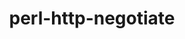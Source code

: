 ---
title: "perl-http-negotiate"
layout: cache
categories: [package, develop]
meta: {"compilers": ["none"], "num_specs": 26, "num_specs_by_stack": {"data-vis-sdk": 13, "e4s": 13, "hep": 13, "root": 26}, "oss": ["ubuntu20.04", "ubuntu22.04"], "platforms": ["linux"], "stacks": ["data-vis-sdk", "e4s", "hep", "root"], "targets": ["x86_64_v3"], "versions": ["6.01"]}
spec_details: [{"compiler": "none", "hash": "2sbvhimn7x5nyfbrtci7swimwhjkptge", "os": "ubuntu20.04", "platform": "linux", "size": "-", "stacks": ["data-vis-sdk", "root"], "target": "x86_64_v3", "variants": ["build_system=perl"], "versions": ["6.01"]}, {"compiler": "none", "hash": "64kx5s66qtsnsdz7pbz4mnnbjyw7pey3", "os": "ubuntu22.04", "platform": "linux", "size": "-", "stacks": ["e4s", "hep", "root"], "target": "x86_64_v3", "variants": ["build_system=perl"], "versions": ["6.01"]}, {"compiler": "none", "hash": "6ryp7emjs4x3ctf2yzdujy3wn6ckchar", "os": "ubuntu20.04", "platform": "linux", "size": "-", "stacks": ["data-vis-sdk", "root"], "target": "x86_64_v3", "variants": ["build_system=perl"], "versions": ["6.01"]}, {"compiler": "none", "hash": "7f7frpj5enfcvaxlwnyydco3zgfbqoq3", "os": "ubuntu20.04", "platform": "linux", "size": "-", "stacks": ["data-vis-sdk", "root"], "target": "x86_64_v3", "variants": ["build_system=perl"], "versions": ["6.01"]}, {"compiler": "none", "hash": "apw74x6rvuspekjfk5crim7owanwtutu", "os": "ubuntu20.04", "platform": "linux", "size": "-", "stacks": ["data-vis-sdk", "root"], "target": "x86_64_v3", "variants": ["build_system=perl"], "versions": ["6.01"]}, {"compiler": "none", "hash": "aq3uxglnxyktwtn7a5zcgacogolsp7g7", "os": "ubuntu20.04", "platform": "linux", "size": "-", "stacks": ["data-vis-sdk", "root"], "target": "x86_64_v3", "variants": ["build_system=perl"], "versions": ["6.01"]}, {"compiler": "none", "hash": "dalwuohto24msrdhj2rmemsvinbataa4", "os": "ubuntu20.04", "platform": "linux", "size": "-", "stacks": ["data-vis-sdk", "root"], "target": "x86_64_v3", "variants": ["build_system=perl"], "versions": ["6.01"]}, {"compiler": "none", "hash": "e3z4qo5sh5bdxjmrbl67atyfdudirukz", "os": "ubuntu22.04", "platform": "linux", "size": "-", "stacks": ["e4s", "hep", "root"], "target": "x86_64_v3", "variants": ["build_system=perl"], "versions": ["6.01"]}, {"compiler": "none", "hash": "eww66rwav535q6npbrzdo7gukhdapsql", "os": "ubuntu22.04", "platform": "linux", "size": "-", "stacks": ["e4s", "hep", "root"], "target": "x86_64_v3", "variants": ["build_system=perl"], "versions": ["6.01"]}, {"compiler": "none", "hash": "jwaahhvmcou7qmryzqepbfy6ym6p3dew", "os": "ubuntu20.04", "platform": "linux", "size": "-", "stacks": ["data-vis-sdk", "root"], "target": "x86_64_v3", "variants": ["build_system=perl"], "versions": ["6.01"]}, {"compiler": "none", "hash": "k75ukvkmos2p2lizeogggfgvvthr4yc5", "os": "ubuntu22.04", "platform": "linux", "size": "-", "stacks": ["e4s", "hep", "root"], "target": "x86_64_v3", "variants": ["build_system=perl"], "versions": ["6.01"]}, {"compiler": "none", "hash": "kewlhrkcuvqcex3fyfbzhi43e2xjmhbn", "os": "ubuntu22.04", "platform": "linux", "size": "-", "stacks": ["e4s", "hep", "root"], "target": "x86_64_v3", "variants": ["build_system=perl"], "versions": ["6.01"]}, {"compiler": "none", "hash": "laqxmt5fxnfnqlyqfeycitlm5x6z5rde", "os": "ubuntu22.04", "platform": "linux", "size": "-", "stacks": ["e4s", "hep", "root"], "target": "x86_64_v3", "variants": ["build_system=perl"], "versions": ["6.01"]}, {"compiler": "none", "hash": "mg5zvqwzgxgbbzfj63qml2iwbbwlvlao", "os": "ubuntu20.04", "platform": "linux", "size": "-", "stacks": ["data-vis-sdk", "root"], "target": "x86_64_v3", "variants": ["build_system=perl"], "versions": ["6.01"]}, {"compiler": "none", "hash": "nwkwfb6bpn4pe653twlsovdjsw2tcmca", "os": "ubuntu22.04", "platform": "linux", "size": "-", "stacks": ["e4s", "hep", "root"], "target": "x86_64_v3", "variants": ["build_system=perl"], "versions": ["6.01"]}, {"compiler": "none", "hash": "ofyo3qn5jxzbfybbci22kwhu6ca2l73b", "os": "ubuntu20.04", "platform": "linux", "size": "-", "stacks": ["data-vis-sdk", "root"], "target": "x86_64_v3", "variants": ["build_system=perl"], "versions": ["6.01"]}, {"compiler": "none", "hash": "ozmxpyj53bslpodi7paf3u6ayflgrjxx", "os": "ubuntu22.04", "platform": "linux", "size": "-", "stacks": ["e4s", "hep", "root"], "target": "x86_64_v3", "variants": ["build_system=perl"], "versions": ["6.01"]}, {"compiler": "none", "hash": "p5ac76y3vjubauycbbcbyq7f6khf2dt6", "os": "ubuntu22.04", "platform": "linux", "size": "-", "stacks": ["e4s", "hep", "root"], "target": "x86_64_v3", "variants": ["build_system=perl"], "versions": ["6.01"]}, {"compiler": "none", "hash": "pwevb7uaaxqug74edpzpcup572n4iqy4", "os": "ubuntu20.04", "platform": "linux", "size": "-", "stacks": ["data-vis-sdk", "root"], "target": "x86_64_v3", "variants": ["build_system=perl"], "versions": ["6.01"]}, {"compiler": "none", "hash": "rnl2xkibosgqhy2qk2ubxu7tkjuq3ufm", "os": "ubuntu22.04", "platform": "linux", "size": "-", "stacks": ["e4s", "hep", "root"], "target": "x86_64_v3", "variants": ["build_system=perl"], "versions": ["6.01"]}, {"compiler": "none", "hash": "s4p4ww3owpeo4ccrfcsnrijslvlj3wht", "os": "ubuntu20.04", "platform": "linux", "size": "-", "stacks": ["data-vis-sdk", "root"], "target": "x86_64_v3", "variants": ["build_system=perl"], "versions": ["6.01"]}, {"compiler": "none", "hash": "tcjqt5zqvsgnxoel4qwtegqousdyj5z2", "os": "ubuntu22.04", "platform": "linux", "size": "-", "stacks": ["e4s", "hep", "root"], "target": "x86_64_v3", "variants": ["build_system=perl"], "versions": ["6.01"]}, {"compiler": "none", "hash": "v3wcandfakmdxmrihjnrzylyy5bbz5jf", "os": "ubuntu20.04", "platform": "linux", "size": "-", "stacks": ["data-vis-sdk", "root"], "target": "x86_64_v3", "variants": ["build_system=perl"], "versions": ["6.01"]}, {"compiler": "none", "hash": "xtoo6ctcygcj5rwi64uetb4bbkrdazih", "os": "ubuntu22.04", "platform": "linux", "size": "-", "stacks": ["e4s", "hep", "root"], "target": "x86_64_v3", "variants": ["build_system=perl"], "versions": ["6.01"]}, {"compiler": "none", "hash": "yexkobcl7bottg6d7fsn7fhw72szvc4w", "os": "ubuntu22.04", "platform": "linux", "size": "-", "stacks": ["e4s", "hep", "root"], "target": "x86_64_v3", "variants": ["build_system=perl"], "versions": ["6.01"]}, {"compiler": "none", "hash": "zqidljv5bn3pjfvccejgrizdmt7ifi73", "os": "ubuntu20.04", "platform": "linux", "size": "-", "stacks": ["data-vis-sdk", "root"], "target": "x86_64_v3", "variants": ["build_system=perl"], "versions": ["6.01"]}]
---